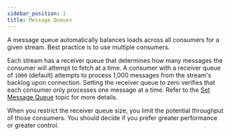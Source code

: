 ```yaml
---
sidebar_position: 1
title: Message Queues
---
```


A message queue automatically balances loads across all consumers for a given stream. Best practice is to use multiple consumers.

Each stream has a receiver queue that determines how many messages the consumer will attempt to fetch at a time. A consumer with a receiver queue of `1000` (default) attempts to process 1,000 messages from the stream's backlog upon connection. Setting the receiver queue to zero verifies that each consumer only processes one message at a time. Refer to the [Set Message Queue](set-message-queue.md) topic for more details.

When you restrict the receiver queue size, you limit the potential throughput of those consumers. You should decide if you prefer greater performance or greater control.